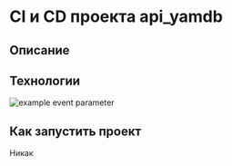 # CI и CD проекта api_yamdb
## Описание
## Технологии
![example event parameter](https://github.com/GAFisher/yamdb_final/actions/workflows/yamdb_workflow.yml/badge.svg?event=push)

## Как запустить проект
Никак
